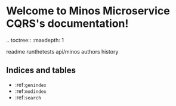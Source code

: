 # Welcome to Minos Microservice CQRS's documentation!

.. toctree::
   :maxdepth: 1

   readme
   runthetests
   api/minos
   authors
   history

## Indices and tables

* :ref:`genindex`
* :ref:`modindex`
* :ref:`search`
